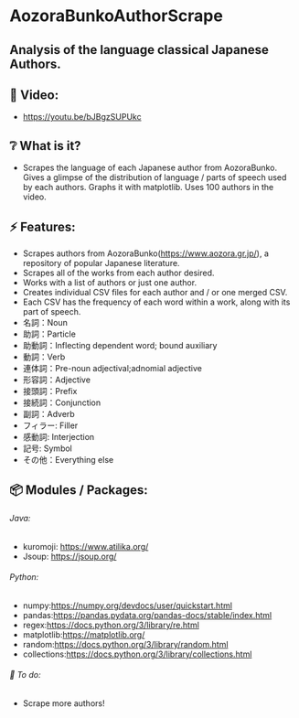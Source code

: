 # AozoraBunkoAuthorScrape

## Analysis of the language classical Japanese Authors.

## :cinema: Video:
* https://youtu.be/bJBgzSUPUkc

## :grey_question: What is it?
* Scrapes the language of each Japanese author from AozoraBunko. Gives a glimpse of the distribution of language / parts of speech used by each authors. Graphs it with matplotlib. Uses 100 authors in the video.
## :zap: Features:
* Scrapes authors from AozoraBunko(https://www.aozora.gr.jp/), a repository of popular Japanese literature.
* Scrapes all of the works from each author desired.
* Works with a list of authors or just one author.
* Creates individual CSV files for each author and / or one merged CSV.
* Each CSV has the frequency of each word within a work, along with its part of speech.
* 名詞：Noun
* 助詞：Particle
* 助動詞：Inflecting dependent word; bound auxiliary
* 動詞：Verb
* 連体詞：Pre-noun adjectival;adnomial adjective
* 形容詞：Adjective
* 接頭詞：Prefix
* 接続詞：Conjunction
* 副詞：Adverb
* フィラー: Filler
* 感動詞: Interjection
* 記号: Symbol
* その他：Everything else

## :package: Modules / Packages:
###### Java:
* kuromoji: https://www.atilika.org/
* Jsoup: https://jsoup.org/

###### Python:
* numpy:https://numpy.org/devdocs/user/quickstart.html
* pandas:https://pandas.pydata.org/pandas-docs/stable/index.html
* regex:https://docs.python.org/3/library/re.html
* matplotlib:https://matplotlib.org/
* random:https://docs.python.org/3/library/random.html
* collections:https://docs.python.org/3/library/collections.html

###### :hammer: To do:
* Scrape more authors!


